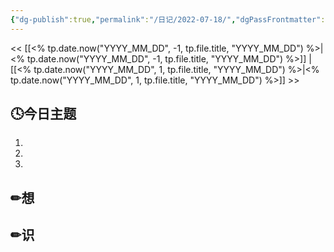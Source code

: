 ```yaml
---
{"dg-publish":true,"permalink":"/日记/2022-07-18/","dgPassFrontmatter":true}
---
```


<< [[<% tp.date.now("YYYY_MM_DD", -1, tp.file.title, "YYYY_MM_DD") %>\|<% tp.date.now("YYYY_MM_DD", -1, tp.file.title, "YYYY_MM_DD") %>]] | [[<% tp.date.now("YYYY_MM_DD", 1, tp.file.title, "YYYY_MM_DD") %>\|<% tp.date.now("YYYY_MM_DD", 1, tp.file.title, "YYYY_MM_DD") %>]] >>
## 🕓今日主题
1. 
2. 
3. 

## ✏想

## ✏识